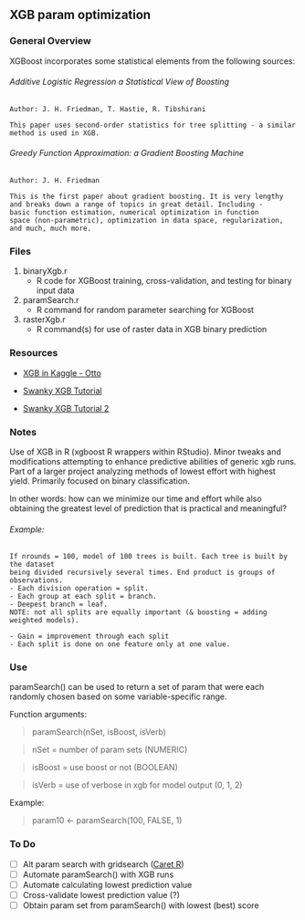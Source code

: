 ## XGB param optimization

### General Overview

XGBoost incorporates some statistical elements from the following sources:

###### Additive Logistic Regression a Statistical View of Boosting
    Author: J. H. Friedman, T. Hastie, R. Tibshirani

    This paper uses second-order statistics for tree splitting - a similar
    method is used in XGB.

###### Greedy Function Approximation: a Gradient Boosting Machine
    Author: J. H. Friedman

    This is the first paper about gradient boosting. It is very lengthy
    and breaks down a range of topics in great detail. Including -
    basic function estimation, numerical optimization in function
    space (non-parametric), optimization in data space, regularization,
    and much, much more.


### Files

1. binaryXgb.r
    * R code for XGBoost training, cross-validation, and testing for binary input data
2. paramSearch.r
    * R command for random parameter searching for XGBoost
3. rasterXgb.r
    * R command(s) for use of raster data in XGB binary prediction

### Resources

* [XGB in Kaggle - Otto](https://www.kaggle.com/tqchen/otto-group-product-classification-challenge/understanding-xgboost-model-on-otto-data/notebook)

* [Swanky XGB Tutorial](https://github.com/dmlc/xgboost/blob/master/R-package/vignettes/xgboostPresentation.Rmd)

* [Swanky XGB Tutorial 2](https://github.com/dmlc/xgboost/blob/master/R-package/vignettes/discoverYourData.Rmd)


### Notes

Use of XGB in R (xgboost R wrappers within RStudio). Minor tweaks and modifications
attempting to enhance predictive abilities of generic xgb runs. Part of a larger
project analyzing methods of lowest effort with highest yield. Primarily focused
on binary classification.

In other words: how can we minimize our time and effort while also obtaining
the greatest level of prediction that is practical and meaningful?

###### Example:

    If nrounds = 100, model of 100 trees is built. Each tree is built by the dataset
    being divided recursively several times. End product is groups of observations.
    - Each division operation = split.
    - Each group at each split = branch.
    - Deepest branch = leaf.
    NOTE: not all splits are equally important (& boosting = adding weighted models).

    - Gain = improvement through each split
    - Each split is done on one feature only at one value.

### Use

paramSearch() can be used to return a set of param that were each randomly
chosen based on some variable-specific range.

Function arguments:

> paramSearch(nSet, isBoost, isVerb)

> nSet = number of param sets (NUMERIC)

> isBoost = use boost or not (BOOLEAN)

> isVerb = use of verbose in xgb for model output (0, 1, 2)

Example:
> param10 <- paramSearch(100, FALSE, 1)  

### To Do
- [ ] Alt param search with gridsearch ([Caret R](http://machinelearningmastery.com/tuning-machine-learning-models-using-the-caret-r-package/))
- [ ] Automate paramSearch() with XGB runs
- [ ] Automate calculating lowest prediction value
- [ ] Cross-validate lowest prediction value (?)
- [ ] Obtain param set from paramSearch() with lowest (best) score
